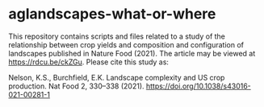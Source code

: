# aglandscapes-what-or-where
This repository contains scripts and files related to a study of the relationship between crop yields and composition and configuration of landscapes published in Nature Food (2021). The article may be viewed at https://rdcu.be/ckZGu. Please cite this study as: 

Nelson, K.S., Burchfield, E.K. Landscape complexity and US crop production. Nat Food 2, 330–338 (2021). https://doi.org/10.1038/s43016-021-00281-1
